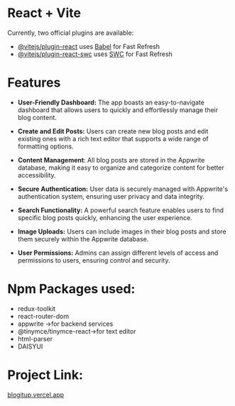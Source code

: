 # React + Vite

Currently, two official plugins are available:

- [@vitejs/plugin-react](https://github.com/vitejs/vite-plugin-react/blob/main/packages/plugin-react/README.md) uses [Babel](https://babeljs.io/) for Fast Refresh
- [@vitejs/plugin-react-swc](https://github.com/vitejs/vite-plugin-react-swc) uses [SWC](https://swc.rs/) for Fast Refresh


# **Features**
* **User-Friendly Dashboard:** The app boasts an easy-to-navigate dashboard that allows users to quickly and effortlessly manage their blog content.

* **Create and Edit Posts:** Users can create new blog posts and edit existing ones with a rich text editor that supports a wide range of formatting options.

* **Content Management**: All blog posts are stored in the Appwrite database, making it easy to organize and categorize content for better accessibility.

* **Secure Authentication:** User data is securely managed with Appwrite's authentication system, ensuring user privacy and data integrity.

* **Search Functionality:** A powerful search feature enables users to find specific blog posts quickly, enhancing the user experience.

* **Image Uploads:** Users can include images in their blog posts and store them securely within the Appwrite database.

* **User Permissions:** Admins can assign different levels of access and permissions to users, ensuring control and security.


# **Npm Packages used:**
* redux-toolkit
* react-router-dom
* appwrite ->for backend services
* @tinymce/tinymce-react->for text editor
* html-parser
* DAISYUI 

# Project Link:
[blogitup.vercel.app](blogitup.vercel.app)
